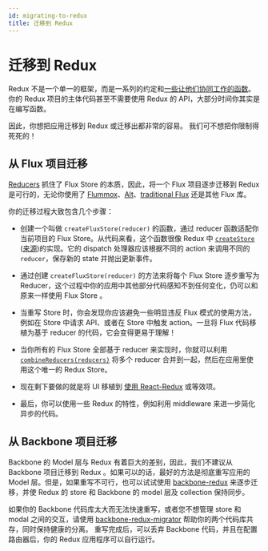 ```yaml
---
id: migrating-to-redux
title: 迁移到 Redux
---
```


# 迁移到 Redux

Redux 不是一个单一的框架，而是一系列的约定和[一些让他们协同工作的函数](../api/README.md)。你的 Redux 项目的主体代码甚至不需要使用 Redux 的 API，大部分时间你其实是在编写函数。

因此，你想把应用迁移到 Redux 或迁移出都非常的容易。
我们可不想把你限制得死死的！

## 从 Flux 项目迁移

[Reducers](../understanding/thinking-in-redux/Glossary.md#reducer) 抓住了 Flux Store 的本质，因此，将一个 Flux 项目逐步迁移到 Redux 是可行的，无论你使用了 [Flummox](http://github.com/acdlite/flummox)、[Alt](http://github.com/goatslacker/alt)、[traditional Flux](https://github.com/facebook/flux) 还是其他 Flux 库。

你的迁移过程大致包含几个步骤：

- 创建一个叫做 `createFluxStore(reducer)` 的函数，通过 reducer 函数适配你当前项目的 Flux Store。从代码来看，这个函数很像 Redux 中 [`createStore`](../api/createStore.md) ([来源](https://github.com/reactjs/redux/blob/master/src/createStore.js))的实现。它的 dispatch 处理器应该根据不同的 action 来调用不同的 `reducer`，保存新的 state 并抛出更新事件。

- 通过创建 `createFluxStore(reducer)` 的方法来将每个 Flux Store 逐步重写为 Reducer，这个过程中你的应用中其他部分代码感知不到任何变化，仍可以和原来一样使用 Flux Store 。

- 当重写 Store 时，你会发现你应该避免一些明显违反 Flux 模式的使用方法，例如在 Store 中请求 API、或者在 Store 中触发 action。一旦将 Flux 代码移植为基于 reducer 的代码，它会变得更易于理解！

- 当你所有的 Flux Store 全部基于 reducer 来实现时，你就可以利用 [`combineReducers(reducers)`](../api/combineReducers.md) 将多个 reducer 合并到一起，然后在应用里使用这个唯一的 Redux Store。

- 现在剩下要做的就是将 UI 移植到 [使用 React-Redux](../tutorials/fundamentals/part-5-ui-and-react.md) 或等效项。

- 最后，你可以使用一些 Redux 的特性，例如利用 middleware 来进一步简化异步的代码。

## 从 Backbone 项目迁移

Backbone 的 Model 层与 Redux 有着巨大的差别，因此，我们不建议从 Backbone 项目迁移到 Redux 。如果可以的话，最好的方法是彻底重写应用的 Model 层。但是，如果重写不可行，也可以试试使用 [backbone-redux](https://github.com/redbooth/backbone-redux) 来逐步迁移，并使 Redux 的 store 和 Backbone 的 model 层及 collection 保持同步。

如果你的 Backbone 代码库太大而无法快速重写，或者您不想管理 store 和 modal 之间的交互，请使用 [backbone-redux-migrator](https://github.com/naugtur/backbone-redux-migrator) 帮助你的两个代码库共存，同时保持健康的分离。 重写完成后，可以丢弃 Backbone 代码，并且在配置路由器后，你的 Redux 应用程序可以自行运行。
